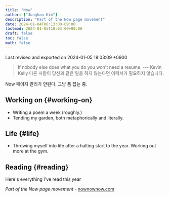 ```yaml
---
title: "Now"
author: ["Junghan Kim"]
description: "Part of the Now page movement"
date: 2024-01-04T06:13:00+09:00
lastmod: 2024-01-05T18:03:00+09:00
draft: false
toc: false
math: false
---
```


Last revised and exported on 2024-01-05 18:03:09 +0900

> If nobody else does what you do you won't need a resume. --- Kevin Kelly
> 다른 사람이 당신과 같은 일을 하지 않는다면 이력서가 필요하지 않습니다.

Now 페이지 관리가 안된다. 그냥 폼 잡는 중.


## Working on {#working-on}

-   Writing a poem a week (roughly.)
-   Tending my garden, both metaphorically and literally.


## Life {#life}

-   Throwing myself into life after a halting start to the year. Working
    out more at the gym.


## Reading {#reading}

Here's everything I've read this year

<summary><i>Part of the Now page movement</i> - <a href="https://nownownow.com/about">nownownow.com</a></summary>
